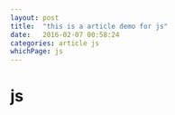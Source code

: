 ```yaml
---
layout: post
title:  "this is a article demo for js"
date:   2016-02-07 00:58:24
categories: article js
whichPage: js
---
```


# js
